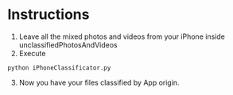 # Instructions

1. Leave all the mixed photos and videos from your iPhone inside unclassifiedPhotosAndVideos
2. Execute

```
python iPhoneClassificator.py
```

3. Now you have your files classified by App origin.
